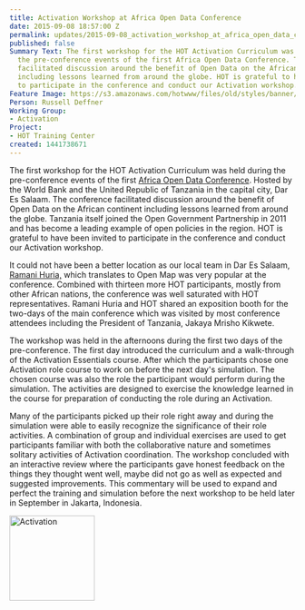 ```yaml
---
title: Activation Workshop at Africa Open Data Conference
date: 2015-09-08 18:57:00 Z
permalink: updates/2015-09-08_activation_workshop_at_africa_open_data_conference
published: false
Summary Text: The first workshop for the HOT Activation Curriculum was held during
  the pre-conference events of the first Africa Open Data Conference. The conference
  facilitated discussion around the benefit of Open Data on the African continent
  including lessons learned from around the globe. HOT is grateful to have been invited
  to participate in the conference and conduct our Activation workshop.
Feature Image: https://s3.amazonaws.com/hotwww/files/old/styles/banner/public/activation.jpg
Person: Russell Deffner
Working Group:
- Activation
Project:
- HOT Training Center
created: 1441738671
---
```


<p>The first workshop for the HOT Activation Curriculum was held during the pre-conference events of the first <a href="http://www.africaopendata.net/">Africa Open Data Conference</a>. Hosted by the World Bank and the United Republic of Tanzania in the capital city, Dar Es Salaam. The conference facilitated discussion around the benefit of Open Data on the African continent including lessons learned from around the globe. Tanzania itself joined the Open Government Partnership in 2011 and has become a leading example of open policies in the region. HOT is grateful to have been invited to participate in the conference and conduct our Activation workshop.</p><p>It could not have been a better location as our local team in Dar Es Salaam,<a href="http://hotosm.org/projects/tanzania"> Ramani Huria,</a> which translates to Open Map was very popular at the conference. Combined with thirteen more HOT participants, mostly from other African nations, the conference was well saturated with HOT representatives. Ramani Huria and HOT shared an exposition booth for the two-days of the main conference which was visited by most conference attendees including the President of Tanzania, Jakaya Mrisho Kikwete.</p><p>The workshop was held in the afternoons during the first two days of the pre-conference. The first day introduced the curriculum and a walk-through of the Activation Essentials course. After which the participants chose one Activation role course to work on before the next day's simulation. The chosen course was also the role the participant would perform during the simulation. The activities are designed to exercise the knowledge learned in the course for preparation of conducting the role during an Activation.</p><p>Many of the participants picked up their role right away and during the simulation were able to easily recognize the significance of their role activities. A combination of group and individual exercises are used to get participants familiar with both the collaborative nature and sometimes solitary activities of Activation coordination. The workshop concluded with an interactive review where the participants gave honest feedback on the things they thought went well, maybe did not go as well as expected and suggested improvements. This commentary will be used to expand and perfect the training and simulation before the next workshop to be held later in September in Jakarta, Indonesia.</p><p><img class="image-medium" title="Activation Lead" src="https://s3.amazonaws.com/hotwww/files/old/styles/medium/public/activation.jpg?itok=qzdg5wKT" alt="Activation" height="150" width="150"></p>
